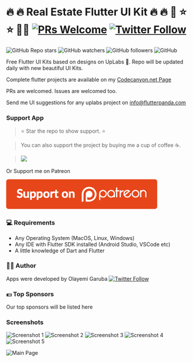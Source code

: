 # 🔥 🔥 Real Estate Flutter UI Kit 🔥 🔥 💫 ⭐️ ⭐️ 👨‍💻 [![PRs Welcome](https://img.shields.io/badge/PRs-welcome-brightgreen.svg?style=flat-square)](http://makeapullrequest.com) [![Twitter Follow](https://img.shields.io/twitter/follow/iam_olayemii.svg?style=social)](https://twitter.com/iam_olayemii)

![GitHub Repo stars](https://img.shields.io/github/stars/olayemii/flutter-ui-kits?style=social) ![GitHub watchers](https://img.shields.io/github/watchers/olayemii/flutter-ui-kits?style=social) ![GitHub followers](https://img.shields.io/github/followers/olayemii?style=social) ![GitHub](https://img.shields.io/github/license/olayemii/flutter-ui-kits)

Free Flutter UI Kits based on designs on UpLabs 💓.
Repo will be updated daily with new beautiful UI Kits.

Complete flutter projects are available on my <a href="https://codecanyon.net/user/chris2code/portfolio">Codecanyon.net Page</a>

PRs are welcomed. Issues are welcomed too.

Send me UI suggestions for any uplabs project on <a href="mailto:info@flutterpanda.com">info@flutterpanda.com</a>

### Support App

> ⭐️ Star the repo to show support. ⭐️

> You can also support the project by buying me a cup of coffee ☕️.

> <a href="https://www.buymeacoffee.com/xPGLYEr"><img src="https://img.buymeacoffee.com/button-api/?text=Buy me a coffee&emoji=&slug=xPGLYEr&button_colour=BD5FFF&font_colour=ffffff&font_family=Cookie&outline_colour=000000&coffee_colour=FFDD00"></a>

Or Support me on Patreon

<a href="https://www.patreon.com/bePatron?u=48456662" data-patreon-widget-type="become-patron-button"><img src="https://raw.githubusercontent.com/codebard/patron-button-and-widgets-by-codebard/master/images/patreon-medium-button.png" alt="Become a Patreon!" /></a>

### 💻 Requirements

- Any Operating System (MacOS, Linux, Windows)
- Any IDE with Flutter SDK installed (Android Studio, VSCode etc)
- A little knowledge of Dart and Flutter

### 👨‍💻 Author

Apps were developed by Olayemi Garuba [![Twitter Follow](https://img.shields.io/twitter/follow/iam_olayemii.svg?style=social)](https://twitter.com/iam_olayemii)

### 💷 Top Sponsors

Our top sponsors will be listed here

### Screenshots

![Screenshot 1](https://res.cloudinary.com/olayemii/image/upload/v1611747179/assets/h1_f9c6jw.png) ![Screenshot 2](https://res.cloudinary.com/olayemii/image/upload/v1611747120/assets/h2_n5j9nf.png) ![Screenshot 3](https://res.cloudinary.com/olayemii/image/upload/v1611747074/assets/h3_p91ufk.png) ![Screenshot 4](https://res.cloudinary.com/olayemii/image/upload/v1611747048/assets/h4_w6nn04.png) ![Screenshot 5](https://res.cloudinary.com/olayemii/image/upload/v1611747054/assets/h5_a73wum.png)

![Main Page](https://res.cloudinary.com/olayemii/image/upload/v1611747859/assets/house_rqucrb.jpg)
